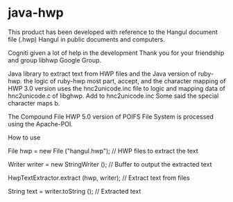 java-hwp
========

This product has been developed with reference to the Hangul document file (.hwp) Hangul in public documents and computers.

Cogniti given a lot of help in the development Thank you for your friendship and group libhwp Google Group.

Java library to extract text from HWP files and the Java version of ruby-hwp. the logic of ruby-hwp most part, accept, and the character mapping of HWP 3.0 version uses the hnc2unicode.inc file to logic and mapping data of hnc2unicode.c of libghwp. Add to hnc2unicode.inc Some said the special character maps b.

The Compound File HWP 5.0 version of POIFS File System is processed using the Apache-POI.

How to use

File hwp = new File ("hangul.hwp"); // HWP files to extract the text

Writer writer = new StringWriter (); // Buffer to output the extracted text

HwpTextExtractor.extract (hwp, writer); // Extract text from files

String text = writer.toString (); // Extracted text
